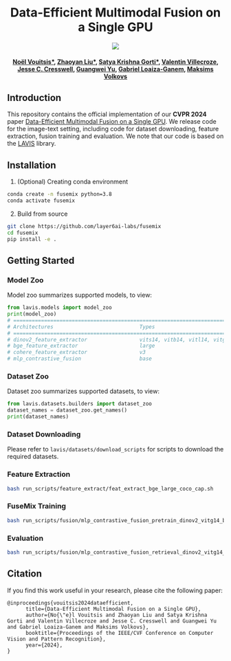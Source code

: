 <div align="center">
<h1>
<b>
Data-Efficient Multimodal Fusion on a Single GPU
</b>
</h1>

<p align="center">
  <a href='https://arxiv.org/abs/2312.10144'><img src='https://img.shields.io/badge/arXiv-2312.10144-b31b1b.svg' /></a>
</p>
  
<h4>
<b>
<a href="https://www.cs.toronto.edu/~nvouitsis/">Noël Vouitsis*</a>, <a href="https://www.linkedin.com/in/zhaoyan-liu-9309aa180/">Zhaoyan Liu*</a>, <a href="https://www.cs.toronto.edu/~satyag/">Satya Krishna Gorti*</a>, <a href="http://linkedin.com/in/valentin-villecroze">Valentin Villecroze</a>, <a href="http://jescresswell.github.io/">Jesse C. Cresswell</a>, <a href="http://www.cs.toronto.edu/~guangweiyu/">Guangwei Yu</a>, <a href="https://sites.google.com/view/gabriel-loaiza-ganem/">Gabriel Loaiza-Ganem</a>, <a href="https://www.cs.toronto.edu/~mvolkovs/">Maksims Volkovs</a>    
</b>
</h4>
</div>


## Introduction
This repository contains the official implementation of our <b>CVPR 2024</b> paper <a href='https://arxiv.org/abs/2312.10144'>Data-Efficient Multimodal Fusion on a Single GPU</a>. We release code for the image-text setting, including code for dataset downloading, feature extraction, fusion training and evaluation. We note that our code is based on the [LAVIS](https://github.com/salesforce/LAVIS) library.

## Installation

1. (Optional) Creating conda environment

```bash
conda create -n fusemix python=3.8
conda activate fusemix
```
 
2. Build from source

```bash
git clone https://github.com/layer6ai-labs/fusemix
cd fusemix
pip install -e .
```

## Getting Started
### Model Zoo
Model zoo summarizes supported models, to view:
```python
from lavis.models import model_zoo
print(model_zoo)
# ======================================================================
# Architectures                            Types
# ======================================================================
# dinov2_feature_extractor                 vits14, vitb14, vitl14, vitg14
# bge_feature_extractor                    large
# cohere_feature_extractor                 v3
# mlp_contrastive_fusion                   base
```

### Dataset Zoo
Dataset zoo summarizes supported datasets, to view:

```python
from lavis.datasets.builders import dataset_zoo
dataset_names = dataset_zoo.get_names()
print(dataset_names)
```

### Dataset Downloading
Please refer to `lavis/datasets/download_scripts` for scripts to download the required datasets.


### Feature Extraction

```bash
bash run_scripts/feature_extract/feat_extract_bge_large_coco_cap.sh
```


### FuseMix Training

```bash
bash run_scripts/fusion/mlp_contrastive_fusion_pretrain_dinov2_vitg14_bge_large_coco_vg_sbu_cap_cc3m.sh
```

### Evaluation

```bash
bash run_scripts/fusion/mlp_contrastive_fusion_retrieval_dinov2_vitg14_bge_large_coco.sh
```

## Citation
If you find this work useful in your research, please cite the following paper:
```
@inproceedings{vouitsis2024dataefficient,
      title={Data-Efficient Multimodal Fusion on a Single GPU}, 
      author={No{\"e}l Vouitsis and Zhaoyan Liu and Satya Krishna Gorti and Valentin Villecroze and Jesse C. Cresswell and Guangwei Yu and Gabriel Loaiza-Ganem and Maksims Volkovs},
      booktitle={Proceedings of the IEEE/CVF Conference on Computer Vision and Pattern Recognition},
      year={2024},
}
```
